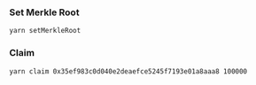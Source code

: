 ### Set Merkle Root

`yarn setMerkleRoot `

### Claim

`yarn claim 0x35ef983c0d040e2deaefce5245f7193e01a8aaa8 100000`
